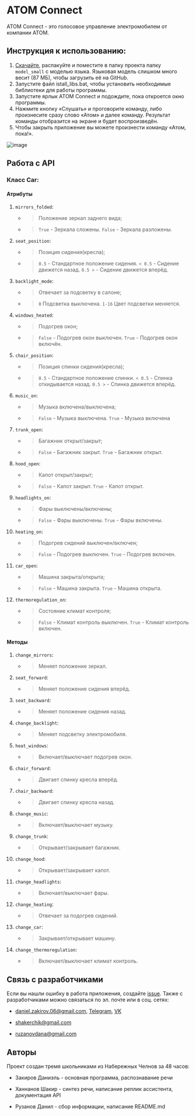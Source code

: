 <h1>ATOM Connect</h1>
ATOM Connect - это голосовое управление электромобилем от компании ATOM.
<h2>Инструкция к использованию:</h2>

1. [Скачайте](https://alphacephei.com/vosk/models/vosk-model-small-ru-0.22.zip), распакуйте и поместите в папку проекта папку ```model_small``` с моделью языка. Языковая модель слишком много весит (87 МБ), чтобы загрузить её на GitHub.
2. Запустите файл istall_libs.bat, чтобы установить необходимые библиотеки для работы программы.
3. Запустите ярлык ATOM Connect и подождите, пока откроется окно программы.
4. Нажмите кнопку «Слушать» и проговорите команду, либо произнесите сразу слово «Атом» и далее команду. Результат команды отобразится на экране и будет воспроизведён.
5. Чтобы закрыть приложение вы можете произнести команду «Атом, пока!».

![image](https://github.com/Dan41kPlay/ATOM_Connect/assets/86301060/83a48227-3f82-4d75-b810-be3d9b6945e6)

<h2>Работа с API</h2>

<h3>Класс Car:</h3>
<h4>Атрибуты</h4>

1. ```mirrors_folded```:
    * >Положение зеркал заднего вида;
    * >```True``` - Зеркала сложены. ```False``` - Зеркала разложены.

2. ```seat_position```:
    * >Позиция сидения(кресла);
    * > ```0.5``` - Стандартное положение сидения. ```< 0.5``` - Сидение движется назад. ```0.5 >``` - Сидение движется вперёд.

3. ```backlight_mode```:
    * >Отвечает за подсветку в салоне;
    * >```0``` Подсветка выключена. ```1-16``` Цвет подсветки меняется.

4. ```windows_heated```:
    * >Подогрев окон;
    * >```False``` - Подогрев окон выключен. ```True``` - Подогрев окон включён.

5. ```chair_position```:
    * >Позиция спинки сидения(кресла);
    * >```0.5``` - Стандартное положение спинки. ```< 0.5``` - Спинка откидывается назад. ```0.5 >``` - Спинка движется вперёд.

6. ```music_on```:
    * >Музыка включена/выключена;
    * >```False``` - Музыка выключена. ```True``` - Музыка включена

7. ```trunk_open```:
    * >Багажник открыт/закрыт;
    * >```False``` - Багажник закрыт. ```True``` - Багажник открыт.

8. ```hood_open```:
    * >Капот открыт/закрыт;
    * >```False``` - Капот закрыт. ```True``` - Капот открыт.

9. ```headlights_on```:
    * >Фары выключены/включены;
    * >```False``` - Фары выключены. ```True``` - Фары включены.

10. ```heating_on```:
    * >Подогрев сидений выключен/включен;
    * >```False``` - Подогрев выключен. ```True``` - Подогрев включен.

11. ```car_open```:
    * >Машина закрыта/открыта;
    * >```False``` - Машина закрыта. ```True``` - Машина открыта.

12. ```thermoregulation_on```:
    * >Состояние климат контроля;
    * >```False``` - Климат контроль выключен. ```True``` - Климат контроль включен.

<h4>Методы</h4>

1. ```change_mirrors```:
    * >Меняет положение зеркал.

2. ```seat_forward```:
    * >Меняет положение сидения вперёд.

3. ```seat_backward```:
    * >Меняет положение сидения назад.

4. ```change_backlight```:
    * >Меняет подсветку электромобиля.

5. ```heat_windows```:
    * >Включает/выключает подогрев окон.

6. ```chair_forward```:
    * >Двигает спинку кресла вперёд.

7. ```chair_backward```:
    * >Двигает спинку кресла назад.

8. ```change_music```:
    * >Включает/выключает музыку.

9. ```change_trunk```:
    * >Открывает/закрывает багажник.

10. ```change_hood```:
    * >Открывает/закрывает капот.

11. ```change_headlights```:
    * >Включает/выключает фары.

12. ```change_heating```:
    * >Отвечает за подогрев сидений.

13. ```change_car```:
    * >Закрывает/открывает машину.

14. ```change_thermoregulation```:
    * >Включает/выключает климат контроль.
    
<h2>Связь с разработчиками</h2>

Если вы нашли ошибку в работа приложения, создайте [issue](github.com/Dan41kPlay/ATOM_Connect/issues/new).
Также с разработчиками можно связаться по эл. почте или в соц. сетях:

* daniel.zakirov.06@gmail.com, [Telegram](t.me/dp229), [VK](vk.com/dp229)

* shakerchik@gmail.com

* ruzanovdana@gmail.com

<h2>Авторы</h2>
Проект создан тремя школьниками из Набережных Челнов за 48 часов:

* Закиров Даниэль - основная программа, распознавание речи

* Ханнанов Шакир - синтез речи, написание реплик ассистента, документация API

* Рузанов Данил - сбор информации, написание README.md
